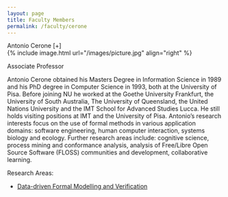 ```yaml
---
layout: page
title: Faculty Members
permalink: /faculty/cerone
---
```


<div class="container" markdown="1">
<div class="header" markdown="1">Antonio Cerone [+]
</div>
<div class="content" markdown="1" style="min-height: 200px;">
{% include image.html url="/images/picture.jpg" align="right" %}

Associate Professor

Antonio Cerone obtained his Masters Degree in Information Science in 1989 and his PhD degree in Computer Science in 1993, both at the University of Pisa. Before joining NU he  worked at the Goethe University Frankfurt, the University of South Australia, The University of Queensland, the United Nations University and the IMT School for Advanced Studies Lucca. He still holds visiting positions at IMT and the University of Pisa.
Antonio’s research interests focus on the use of formal methods in various application domains: software engineering, human computer interaction, systems biology and ecology.
Further research areas include: cognitive science, process mining and conformance analysis, analysis of Free/Libre Open Source Software (FLOSS) communities and development, collaborative learning.

Research Areas:

- [Data-driven Formal Modelling and Verification](/cerone/modellingfromdata)

</div>
</div>

